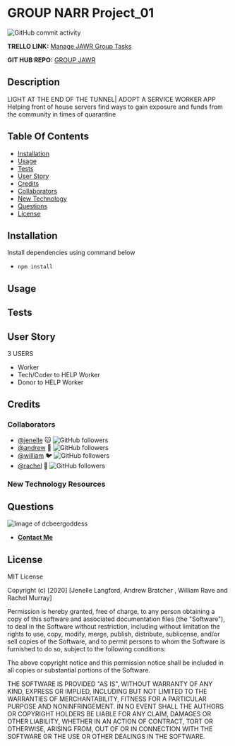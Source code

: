 # GROUP NARR Project_01

<!-- playing around for badges -->

![GitHub commit activity](https://img.shields.io/github/commit-activity/m/jenellelangford/Group-JAWR)

**TRELLO LINK:** [Manage JAWR Group Tasks](https://trello.com/b/E6amzYhr/group-jawr)

**GIT HUB REPO:** [GROUP JAWR](https://github.com/jenellelangford/Group-JAWR)


## Description

LIGHT AT THE END OF THE TUNNEL| ADOPT A SERVICE WORKER APP
Helping front of house servers find ways to gain exposure and funds from the community in times of quarantine

## Table Of Contents

* [Installation](#installation)
* [Usage](#usage)
* [Tests](#tests)
* [User Story](#userstory)
* [Credits](#credits)
* [Collaborators](#collaborators)
* [New Technology](#newtechnologyresources)
* [Questions](#questions)
* [License](#license)

## Installation

Install dependencies using command below
- `npm install`

## Usage


## Tests


## User Story

3 USERS
* Worker
* Tech/Coder to HELP Worker
* Donor to HELP Worker

## Credits

### Collaborators
* [@jenelle](https://github.com/jenellelangford) :cat: ![GitHub followers](https://img.shields.io/github/followers/nmhayne?label=Follow&style=social)
* [@andrew](https://github.com/tanksareforcowards) :tiger: ![GitHub followers](https://img.shields.io/github/followers/aftongauntlett?label=Follow&style=social)
* [@william](https://github.com/AvianOverlord) :bird: ![GitHub followers](https://img.shields.io/github/followers/rayfor1?label=Follow&style=social)
* [@rachel](https://github.com/dcbeergoddess) :dog: ![GitHub followers](https://img.shields.io/github/followers/dcbeergoddess?label=Follow&style=social)

### New Technology Resources


## Questions

![Image of dcbeergoddess](https://avatars0.githubusercontent.com/u/59098488?v=4&s=200)  

* [**Contact Me**](mailto:dcbeergoddess@gmail.com?subject=readmeGenerator)

## License

MIT License

Copyright (c) [2020] [Jenelle Langford, Andrew Bratcher , William Rave and Rachel Murray]

Permission is hereby granted, free of charge, to any person obtaining a copy
of this software and associated documentation files (the "Software"), to deal
in the Software without restriction, including without limitation the rights
to use, copy, modify, merge, publish, distribute, sublicense, and/or sell
copies of the Software, and to permit persons to whom the Software is
furnished to do so, subject to the following conditions:

The above copyright notice and this permission notice shall be included in all
copies or substantial portions of the Software.

THE SOFTWARE IS PROVIDED "AS IS", WITHOUT WARRANTY OF ANY KIND, EXPRESS OR
IMPLIED, INCLUDING BUT NOT LIMITED TO THE WARRANTIES OF MERCHANTABILITY,
FITNESS FOR A PARTICULAR PURPOSE AND NONINFRINGEMENT. IN NO EVENT SHALL THE
AUTHORS OR COPYRIGHT HOLDERS BE LIABLE FOR ANY CLAIM, DAMAGES OR OTHER
LIABILITY, WHETHER IN AN ACTION OF CONTRACT, TORT OR OTHERWISE, ARISING FROM,
OUT OF OR IN CONNECTION WITH THE SOFTWARE OR THE USE OR OTHER DEALINGS IN THE
SOFTWARE.





